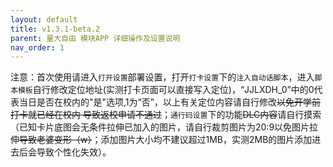 ```yaml
---
layout: default
title: v1.3.1-beta.2
parent: 量大自由 模块APP 详细操作及设置说明
nav_order: 1
---
```


注意：首次使用请进入`打开设置`部署设置，打开`打卡设置`下的`注入自动话脚本`，进入`脚本模板`自行修改定位地址(实测打卡页面可以直接写入定位)，“JJLXDH_0”中的0代表当日是否在校内的"是"选项,1为“否”，以上有关定位内容请自行修改~~以免开学前打卡就已经在校内 导致返校申请不通过~~；`通行码设置`下的功能~~DLC内容~~请自行摸索（已知卡片底图会无条件拉伸已加入的图片，请自行裁剪图片为20:9以免图片拉伸~~导致老婆变形（w）~~；添加图片大小均不建议超过1MB，实测2MB的图片添加进去后会导致个性化失效）。
